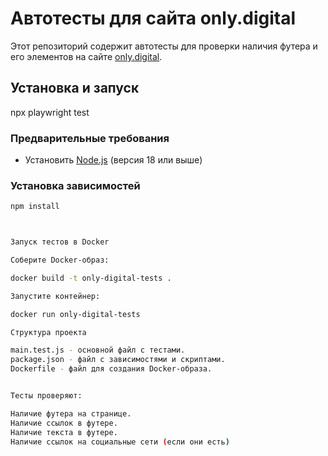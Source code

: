 # Автотесты для сайта only.digital

Этот репозиторий содержит автотесты для проверки наличия футера и его элементов на сайте [only.digital](https://only.digital/).

## Установка и запуск

npx playwright test

### Предварительные требования

- Установить [Node.js](https://nodejs.org/) (версия 18 или выше)

### Установка зависимостей

```bash
npm install



Запуск тестов в Docker

Соберите Docker-образ:

docker build -t only-digital-tests .

Запустите контейнер:

docker run only-digital-tests

Структура проекта

main.test.js - основной файл с тестами.
package.json - файл с зависимостями и скриптами.
Dockerfile - файл для создания Docker-образа.


Тесты проверяют:

Наличие футера на странице.
Наличие ссылок в футере.
Наличие текста в футере.
Наличие ссылок на социальные сети (если они есть)